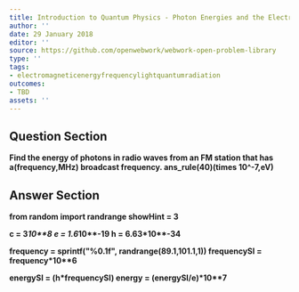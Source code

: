 ```yaml
---
title: Introduction to Quantum Physics - Photon Energies and the Electromagnetic Spectrum
author: ''
date: 29 January 2018
editor: ''
source: https://github.com/openwebwork/webwork-open-problem-library
type: ''
tags:
- electromagneticenergyfrequencylightquantumradiation
outcomes:
- TBD
assets: ''
---
```


## Question Section 

<b>
Find the energy of photons in radio waves from an FM station that has a(frequency,MHz) broadcast frequency.
ans_rule(40)(times 10^-7,eV)



## Answer Section

from random import randrange
showHint = 3

c = 3*10**8
e = 1.6*10**-19
h = 6.63*10**-34

frequency = sprintf("%0.1f", randrange(89.1,101.1,1))
frequencySI = frequency*10**6

energySI = (h*frequencySI)
energy = (energySI/e)*10**7